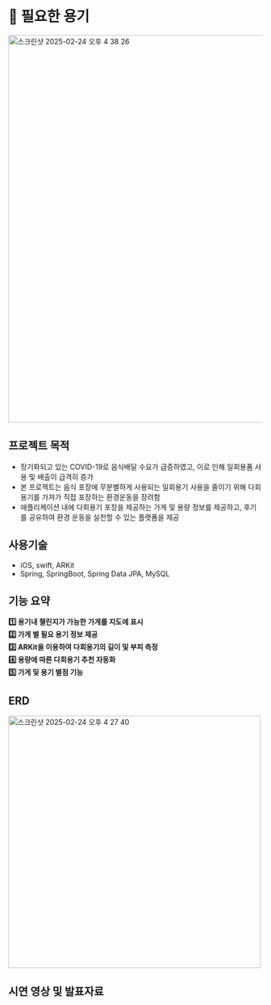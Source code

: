 # 🌱 필요한 용기

<img width="768" alt="스크린샷 2025-02-24 오후 4 38 26" src="https://github.com/user-attachments/assets/c5ffc205-38cf-4923-a7f3-ee71cc98efdd" />

## 프로젝트 목적

* 장기화되고 있는 COVID-19로 음식배달 수요가 급증하였고, 이로 인해 일회용품 사용 및 배출이 급격히 증가
* 본 프로젝트는 음식 포장에 무분별하게 사용되는 일회용기 사용을 줄이기 위해 다회용기를 가져가 직접 포장하는 환경운동을 장려함
* 애플리케이션 내에 다회용기 포장을 제공하는 가게 및 용량 정보를 제공하고, 후기를 공유하여 환경 운동을 실천할 수 있는 플랫폼을 제공

## 사용기술

* iOS, swift, ARKit
* Spring, SpringBoot, Spring Data JPA, MySQL

## 기능 요약

**1️⃣ 용기내 챌린지가 가능한 가게를 지도에 표시**  
**2️⃣ 가게 별 필요 용기 정보 제공**  
**3️⃣ ARKit을 이용하여 다회용기의 길이 및 부피 측정**    
**4️⃣ 용량에 따른 다회용기 추천 자동화**  
**5️⃣ 가게 및 용기 별점 기능**

## ERD

<img width="500" alt="스크린샷 2025-02-24 오후 4 27 40" src="https://github.com/user-attachments/assets/7fa7f698-1915-4d02-a13c-16adcfb894f9" />

## 시연 영상 및 발표자료

